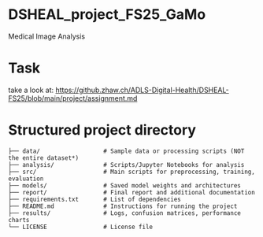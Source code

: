 # DSHEAL_project_FS25_GaMo
Medical Image Analysis

# Task
take a look at: https://github.zhaw.ch/ADLS-Digital-Health/DSHEAL-FS25/blob/main/project/assignment.md

# Structured project directory
```
├── data/                  # Sample data or processing scripts (NOT the entire dataset*)
├── analysis/              # Scripts/Jupyter Notebooks for analysis
├── src/                   # Main scripts for preprocessing, training, evaluation
├── models/                # Saved model weights and architectures
├── report/                # Final report and additional documentation
├── requirements.txt       # List of dependencies
├── README.md              # Instructions for running the project
├── results/               # Logs, confusion matrices, performance charts
└── LICENSE                # License file
```
